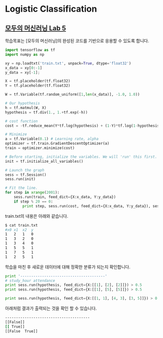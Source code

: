 # Logistic Classification

## [모두의 머신러닝 Lab 5](https://www.youtube.com/watch?v=t7Y9luCNzzE&feature=youtu.be)

학습목표는 [모두의 머신러닝]의 완성된 코드를 기반으로 응용할 수 있도록 합니다.

```python
import tensorflow as tf
import numpy as np

xy = np.loadtxt('train.txt', unpack=True, dtype='float32')
x_data = xy[0:-1]
y_data = xy[-1];

X = tf.placeholder(tf.float32)
Y = tf.placeholder(tf.float32)

W = tf.Variable(tf.random_uniform([1,len(x_data)], -1.0, 1.0))

# Our hypothesis
h = tf.matmul(W, X)
hypothesis = tf.div(1., 1.+tf.exp(-h))

# cost function
cost = -tf.reduce_mean(Y*tf.log(hypothesis) + (1-Y)*tf.log(1-hypothesis))

# Minimize
a = tf.Variable(0.1) # Learning rate, alpha
optimizer = tf.train.GradientDescentOptimizer(a)
train = optimizer.minimize(cost)

# Before starting, initialize the variables. We will 'run' this first.
init = tf.initialize_all_variables()

# Launch the graph
sess = tf.Session()
sess.run(init)

# Fit the line.
for step in xrange(2001):
    sess.run(train, feed_dict={X:x_data, Y:y_data})
    if step % 20 == 0:
        print step, sess.run(cost, feed_dict={X:x_data, Y:y_data}), sess.run(W)
```

train.txt의 내용은 아래와 같습니다.
```bash
$ cat train.txt
#x0 x1  x2  y
1   2   1   0
1   3   2   0
1   3   4   0
1   5   5   1
1   7   5   1
1   2   5   1
```

학습을 마친 후 새로운 데이터에 대해 정확한 분류가 되는지 확인합니다.
```python
print '---------------------------------------'
# study_hour attendance
print sess.run(hypothesis, feed_dict={X:[[1], [2], [2]]}) > 0.5
print sess.run(hypothesis, feed_dict={X:[[1], [5], [5]]}) > 0.5

print sess.run(hypothesis, feed_dict={X:[[1, 1], [4, 3], [3, 5]]}) > 0.5
```

아래처럼 결과가 출력되는 것을 확인 할 수 있습니다.
```bash
---------------------------------------
[[False]]
[[ True]]
[[False  True]]
```
